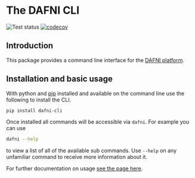 # The DAFNI CLI
![Test status](https://github.com/dafnifacility/cli/actions/workflows/test.yml/badge.svg?branch=main) [![codecov](https://codecov.io/gh/dafnifacility/cli/branch/main/graph/badge.svg?token=3T8AQWHSWA)](https://codecov.io/gh/dafnifacility/cli)

## Introduction
This package provides a command line interface for the [DAFNI platform](https://www.dafni.ac.uk/).

## Installation and basic usage

With python and [pip](https://pip.pypa.io/en/stable/getting-started/) installed and available on the command line use the following to install the CLI.

```bash
pip install dafni-cli
```

Once installed all commands will be accessible via `dafni`. For example you can use

```bash
dafni --help
```

to view a list of all of the available sub commands. Use `--help` on any unfamiliar command to receive more information about it.

For further documentation on usage [see the page here](https://github.com/dafnifacility/cli/blob/main/docs/dafni_cli.md).
